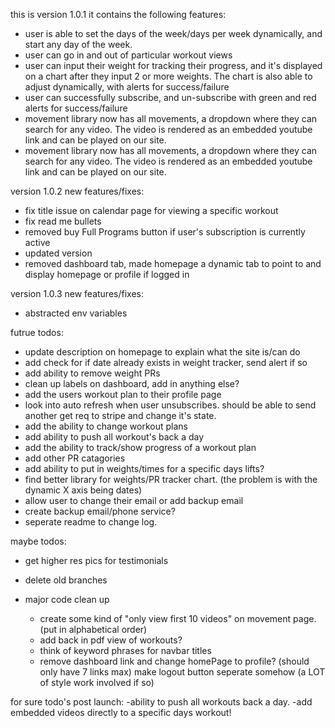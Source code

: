 this is version 1.0.1 it contains the following features:

- user is able to set the days of the week/days per week dynamically, and start any day of the week.
- user can go in and out of particular workout views
- user can input their weight for tracking their progress, and it's displayed on a chart after they input 2 or more weights. The chart is also able to adjust dynamically, with alerts for success/failure
- user can successfully subscribe, and un-subscribe with green and red alerts for success/failure
- movement library now has all movements, a dropdown where they can search for any video. The video is rendered as an embedded youtube link and can be played on our site.
- movement library now has all movements, a dropdown where they can search for any video. The video is rendered as an embedded youtube link and can be played on our site.

version 1.0.2 new features/fixes:

- fix title issue on calendar page for viewing a specific workout
- fix read me bullets
- removed buy Full Programs button if user's subscription is currently active
- updated version
- removed dashboard tab, made homepage a dynamic tab to point to and display homepage or profile if logged in

version 1.0.3 new features/fixes:

- abstracted env variables

futrue todos:

- update description on homepage to explain what the site is/can do
- add check for if date already exists in weight tracker, send alert if so
- add ability to remove weight PRs
- clean up labels on dashboard, add in anything else?
- add the users workout plan to their profile page
- look into auto refresh when user unsubscribes. should be able to send another get req to stripe and change it's state.
- add the ability to change workout plans
- add ability to push all workout's back a day
- add the ability to track/show progress of a workout plan
- add other PR catagories
- add ability to put in weights/times for a specific days lifts?
- find better library for weights/PR tracker chart. (the problem is with the dynamic X axis being dates)
- allow user to change their email or add backup email
- create backup email/phone service?
- seperate readme to change log.

maybe todos:

- get higher res pics for testimonials
- delete old branches

- major code clean up
  - create some kind of "only view first 10 videos" on movement page. (put in alphabetical order)
  - add back in pdf view of workouts?
  - think of keyword phrases for navbar titles
  - remove dashboard link and change homePage to profile? (should only have 7 links max)
    make logout button seperate somehow (a LOT of style work involved if so)

for sure todo's post launch:
-ability to push all workouts back a day.
-add embedded videos directly to a specific days workout!
